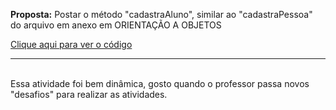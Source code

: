 **Proposta:** Postar o método "cadastraAluno", similar ao "cadastraPessoa" do arquivo em anexo em ORIENTAÇÃO A OBJETOS

<a href="https://docs.google.com/document/d/1F2GRaWQr0vARhIOqxo-jZnZHtg8y2vtc6Sf5JOKAQ6Y/edit?usp=sharing">
Clique aqui para ver o código
</a>
<hr>
<br>
Essa atividade foi bem dinâmica, gosto quando o professor passa novos "desafios" para realizar as atividades.
